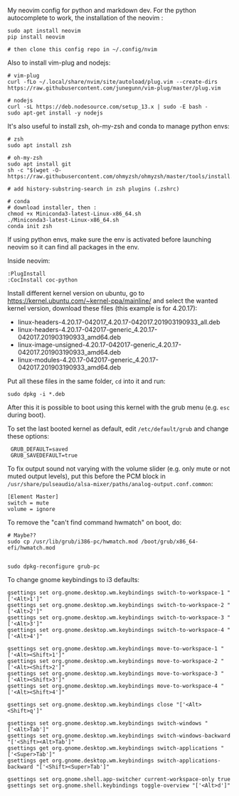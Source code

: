 My neovim config for python and markdown dev. For the python autocomplete to work, the installation of the neovim :

```
sudo apt install neovim
pip install neovim

# then clone this config repo in ~/.config/nvim
```

Also to install vim-plug and nodejs:

```
# vim-plug
curl -fLo ~/.local/share/nvim/site/autoload/plug.vim --create-dirs https://raw.githubusercontent.com/junegunn/vim-plug/master/plug.vim
    
# nodejs
curl -sL https://deb.nodesource.com/setup_13.x | sudo -E bash -
sudo apt-get install -y nodejs
```

It's also useful to install zsh, oh-my-zsh and conda to manage python envs:

```
# zsh
sudo apt install zsh

# oh-my-zsh
sudo apt install git
sh -c "$(wget -O- https://raw.githubusercontent.com/ohmyzsh/ohmyzsh/master/tools/install.sh)"

# add history-substring-search in zsh plugins (.zshrc)

# conda
# download installer, then :
chmod +x Miniconda3-latest-Linux-x86_64.sh
./Miniconda3-latest-Linux-x86_64.sh
conda init zsh
```

If using python envs, make sure the env is activated before launching neovim so it can find all packages in the env.

Inside neovim:

```
:PlugInstall
:CocInstall coc-python
```

Install different kernel version on ubuntu, go to https://kernel.ubuntu.com/~kernel-ppa/mainline/ and select the wanted kernel version, download these files (this example is for 4.20.17):
- linux-headers-4.20.17-042017_4.20.17-042017.201903190933_all.deb
- linux-headers-4.20.17-042017-generic_4.20.17-042017.201903190933_amd64.deb
- linux-image-unsigned-4.20.17-042017-generic_4.20.17-042017.201903190933_amd64.deb
- linux-modules-4.20.17-042017-generic_4.20.17-042017.201903190933_amd64.deb

Put all these files in the same folder, ```cd``` into it and run:
```
sudo dpkg -i *.deb
```

After this it is possible to boot using this kernel with the grub menu (e.g. ```esc``` during boot).

To set the last booted kernel as default, edit ```/etc/default/grub``` and change these options:
```
 GRUB_DEFAULT=saved
 GRUB_SAVEDEFAULT=true
```

To fix output sound not varying with the volume slider (e.g. only mute or not muted output levels), put this before the PCM block in ```/usr/share/pulseaudio/alsa-mixer/paths/analog-output.conf.common```:
```
[Element Master]
switch = mute
volume = ignore
```

To remove the "can't find command hwmatch" on boot, do:
```
# Maybe??
sudo cp /usr/lib/grub/i386-pc/hwmatch.mod /boot/grub/x86_64-efi/hwmatch.mod


sudo dpkg-reconfigure grub-pc
```

To change gnome keybindings to i3 defaults:

```
gsettings set org.gnome.desktop.wm.keybindings switch-to-workspace-1 "['<Alt>1']"
gsettings set org.gnome.desktop.wm.keybindings switch-to-workspace-2 "['<Alt>2']"
gsettings set org.gnome.desktop.wm.keybindings switch-to-workspace-3 "['<Alt>3']"
gsettings set org.gnome.desktop.wm.keybindings switch-to-workspace-4 "['<Alt>4']"

gsettings set org.gnome.desktop.wm.keybindings move-to-workspace-1 "['<Alt><Shift>1']"
gsettings set org.gnome.desktop.wm.keybindings move-to-workspace-2 "['<Alt><Shift>2']"
gsettings set org.gnome.desktop.wm.keybindings move-to-workspace-3 "['<Alt><Shift>3']"
gsettings set org.gnome.desktop.wm.keybindings move-to-workspace-4 "['<Alt><Shift>4']"

gsettings set org.gnome.desktop.wm.keybindings close "['<Alt><Shift>q']"

gsettings set org.gnome.desktop.wm.keybindings switch-windows "['<Alt>Tab']"
gsettings set org.gnome.desktop.wm.keybindings switch-windows-backward "['<Shift><Alt>Tab']"
gsettings get org.gnome.desktop.wm.keybindings switch-applications "['<Super>Tab']"
gsettings get org.gnome.desktop.wm.keybindings switch-applications-backward "['<Shift><Super>Tab']"

gsettings set org.gnome.shell.app-switcher current-workspace-only true
gsettings set org.gnome.shell.keybindings toggle-overview "['<Alt>d']"
```
